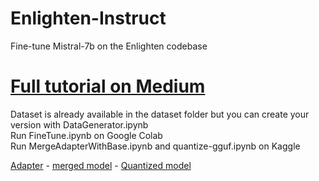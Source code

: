 # Enlighten-Instruct
Fine-tune Mistral-7b on the Enlighten codebase
<br>

# <a href='https://medium.com/@codersama/fine-tuning-mistral-7b-in-google-colab-with-qlora-complete-guide-60e12d437cca'>Full tutorial on Medium</a>

Dataset is already available in the dataset folder but you can create your version with DataGenerator.ipynb
<br>Run FineTune.ipynb on Google Colab
<br>Run MergeAdapterWithBase.ipynb and quantize-gguf.ipynb on Kaggle


 
<a href='https://huggingface.co/codersan/Enlighten_Instruct'>Adapter</a> - 
<a href='https://huggingface.co/codersan/Enlighten_Instruct_merged'>merged model</a> - 
<a href='https://huggingface.co/codersan/Enlighten_Instruct_merged-GGUF'>Quantized model</a>
